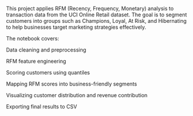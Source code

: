 This project applies RFM (Recency, Frequency, Monetary) analysis to transaction data from the UCI Online Retail dataset. The goal is to segment customers into groups such as Champions, Loyal, At Risk, and Hibernating to help businesses target marketing strategies effectively.

The notebook covers:

Data cleaning and preprocessing

RFM feature engineering

Scoring customers using quantiles

Mapping RFM scores into business-friendly segments

Visualizing customer distribution and revenue contribution

Exporting final results to CSV
